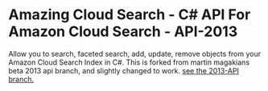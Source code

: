 Amazing Cloud Search - C# API For Amazon Cloud Search - API-2013
============

Allow you to search, faceted search, add, update, remove objects from your Amazon Cloud Search Index in C#.
This is forked from martin magakians beta 2013 api branch, and slightly changed to work. [see the 2013-API branch.](https://github.com/martin-magakian/Amazing-Cloud-Search/tree/2013-API "Title") 

